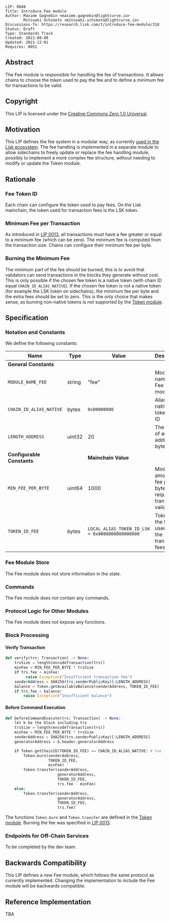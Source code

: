 ```
LIP: 0048
Title: Introduce Fee module
Author: Maxime Gagnebin <maxime.gagnebin@lightcurve.io>
        Mitsuaki Uchimoto <mitsuaki.uchimoto@lightcurve.io>
Discussions-To: https://research.lisk.com/t/introduce-fee-module/318
Status: Draft
Type: Standards Track
Created: 2021-08-09
Updated: 2021-12-01
Requires: 0051
```

## Abstract

The Fee module is responsible for handling the fee of transactions. It allows chains to choose the token used to pay the fee and to define a minimum fee for transactions to be valid.

## Copyright

This LIP is licensed under the [Creative Commons Zero 1.0 Universal](https://creativecommons.org/publicdomain/zero/1.0/).

## Motivation

This LIP defines the fee system in a modular way, as currently [used in the Lisk ecosystem][lip-0040]. The fee handling is implemented in a separate module to allow sidechains to freely update or replace the fee handling module, possibly to implement a more complex fee structure, without needing to modify or update the Token module.

## Rationale

### Fee Token ID

Each chain can configure the token used to pay fees. On the Lisk mainchain, the token used for transaction fees is the LSK token.

### Minimum Fee per Transaction

As introduced in [LIP 0013][lip-0013], all transactions must have a fee greater or equal to a minimum fee (which can be zero). The minimum fee is computed from the transaction size. Chains can configure their minimum fee per byte.

### Burning the Minimum Fee

The minimum part of the fee should be burned, this is to avoid that validators can send transactions in the blocks they generate without cost. This is only possible if the chosen fee token is a native token (with chain ID equal `CHAIN_ID_ALIAS_NATIVE`). If the chosen fee token is not a native token (for example the LSK token on sidechains), the minimum fee per byte and the extra fees should be set to zero. This is the only choice that makes sense, as burning non-native tokens is not supported by the [Token module][lip-0051].

## Specification

### Notation and Constants

We define the following constants:

| Name                       | Type    | Value                                                                 | Description                                                       |
|----------------------------|---------| -------------------------------------------------------------------|-----------------------------------------------------------|
| **General Constants**      |         |                                                                       |                                                                   |
| `MODULE_NAME_FEE`            | string  | "fee"                                                                     | Module name of the Fee module.                                      |
| `CHAIN_ID_ALIAS_NATIVE`    | bytes    |   `0x00000000`    |   Alias for a native token chain ID   |
| `LENGTH_ADDRESS`    | uint32    |   20    |   The length of an address in bytes.   |
| **Configurable Constants** |         |  **Mainchain Value**                                                                     |                                                                   |
| `MIN_FEE_PER_BYTE`         | uint64  | 1000                                                                  | Minimum amount of fee per byte required for transaction validity. |
| `TOKEN_ID_FEE`             | bytes  | `LOCAL_ALIAS_TOKEN_ID_LSK = 0x0000000000000000` | Token ID of the token used to pay the transaction fees.           |

### Fee Module Store

The Fee module does not store information in the state.

### Commands

The Fee module does not contain any commands.

### Protocol Logic for Other Modules

The Fee module does not expose any functions.

### Block Processing

#### Verify Transaction

```python
def verify(trs: Transaction) -> None:
    trsSize = length(encodeTransaction(trs))
    minFee = MIN_FEE_PER_BYTE * trsSize
    if trs.fee < minFee:
         raise Exception("Insufficient transaction fee")
    senderAddress = SHA256(trs.senderPublicKey)[:LENGTH_ADDRESS]
    balance = Token.getAvailableBalance(senderAddress, TOKEN_ID_FEE)
    if trs.fee > balance:
        raise Exception("Insufficient balance")
```

#### Before Command Execution

```python
def beforeCommandExecute(trs: Transaction) -> None:
    let b be the block including trs
    trsSize = length(encodeTransaction(trs))
    minFee = MIN_FEE_PER_BYTE * trsSize
    senderAddress = SHA256(trs.senderPublicKey)[:LENGTH_ADDRESS]
    generatorAddress = b.header.generatorAddress

    if Token.getChainID(TOKEN_ID_FEE) == CHAIN_ID_ALIAS_NATIVE: # Fee token is a native token
        Token.burn(senderAddress,
                   TOKEN_ID_FEE,
                   minFee)
        Token.transfer(senderAddress,
                       generatorAddress,
                       TOKEN_ID_FEE,
                       trs.fee - minFee)
    else:
        Token.transfer(senderAddress,
                       generatorAddress,
                       TOKEN_ID_FEE,
                       trs.fee)
```

The functions `Token.burn` and `Token.transfer` are defined in the [Token module][lip-0051]. Burning the fee was specified in [LIP 0013][lip-0013].

### Endpoints for Off-Chain Services

To be completed by the dev team.

## Backwards Compatibility

This LIP defines a new Fee module, which follows the same protocol as currently implemented. Changing the implementation to include the Fee module will be backwards compatible.

## Reference Implementation

TBA

[lip-0013]: https://github.com/LiskHQ/lips/blob/main/proposals/lip-0013.md
[lip-0040]: https://github.com/LiskHQ/lips/blob/main/proposals/lip-0040.md
[lip-0045]: https://github.com/LiskHQ/lips/blob/main/proposals/lip-0045.md
[lip-0051]: https://github.com/LiskHQ/lips/blob/main/proposals/lip-0051.md

